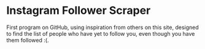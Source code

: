 # Instagram Follower Scraper
First program on GitHub, using inspiration from others on this site, designed to find the list of people who have yet to follow you, even though you have them followed :(.

